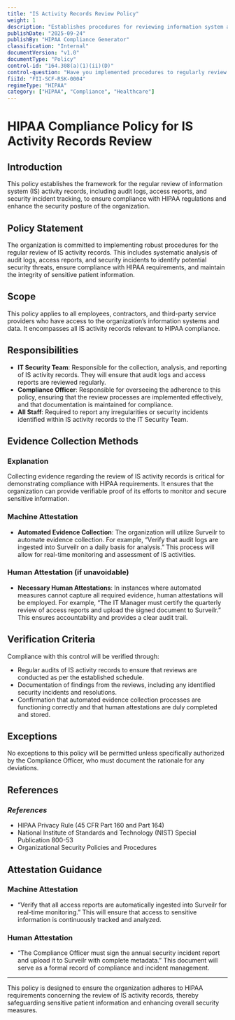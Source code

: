 ```yaml
---
title: "IS Activity Records Review Policy"
weight: 1
description: "Establishes procedures for reviewing information system activity records to ensure HIPAA compliance and enhance security."
publishDate: "2025-09-24"
publishBy: "HIPAA Compliance Generator"
classification: "Internal"
documentVersion: "v1.0"
documentType: "Policy"
control-id: "164.308(a)(1)(ii)(D)"
control-question: "Have you implemented procedures to regularly review records of IS activity such as audit logs, access reports, and security incident tracking? (R)"
fiiId: "FII-SCF-RSK-0004"
regimeType: "HIPAA"
category: ["HIPAA", "Compliance", "Healthcare"]
---
```


# HIPAA Compliance Policy for IS Activity Records Review

## Introduction
This policy establishes the framework for the regular review of information system (IS) activity records, including audit logs, access reports, and security incident tracking, to ensure compliance with HIPAA regulations and enhance the security posture of the organization.

## Policy Statement
The organization is committed to implementing robust procedures for the regular review of IS activity records. This includes systematic analysis of audit logs, access reports, and security incidents to identify potential security threats, ensure compliance with HIPAA requirements, and maintain the integrity of sensitive patient information.

## Scope
This policy applies to all employees, contractors, and third-party service providers who have access to the organization’s information systems and data. It encompasses all IS activity records relevant to HIPAA compliance.

## Responsibilities
- **IT Security Team**: Responsible for the collection, analysis, and reporting of IS activity records. They will ensure that audit logs and access reports are reviewed regularly.
- **Compliance Officer**: Responsible for overseeing the adherence to this policy, ensuring that the review processes are implemented effectively, and that documentation is maintained for compliance.
- **All Staff**: Required to report any irregularities or security incidents identified within IS activity records to the IT Security Team.

## Evidence Collection Methods

### Explanation
Collecting evidence regarding the review of IS activity records is critical for demonstrating compliance with HIPAA requirements. It ensures that the organization can provide verifiable proof of its efforts to monitor and secure sensitive information.

### Machine Attestation
- **Automated Evidence Collection**: The organization will utilize Surveilr to automate evidence collection. For example, “Verify that audit logs are ingested into Surveilr on a daily basis for analysis.” This process will allow for real-time monitoring and assessment of IS activities.

### Human Attestation (if unavoidable)
- **Necessary Human Attestations**: In instances where automated measures cannot capture all required evidence, human attestations will be employed. For example, “The IT Manager must certify the quarterly review of access reports and upload the signed document to Surveilr.” This ensures accountability and provides a clear audit trail.

## Verification Criteria
Compliance with this control will be verified through:
- Regular audits of IS activity records to ensure that reviews are conducted as per the established schedule.
- Documentation of findings from the reviews, including any identified security incidents and resolutions.
- Confirmation that automated evidence collection processes are functioning correctly and that human attestations are duly completed and stored.

## Exceptions
No exceptions to this policy will be permitted unless specifically authorized by the Compliance Officer, who must document the rationale for any deviations.

## References
### _References_
- HIPAA Privacy Rule (45 CFR Part 160 and Part 164)
- National Institute of Standards and Technology (NIST) Special Publication 800-53
- Organizational Security Policies and Procedures

## Attestation Guidance

### Machine Attestation
- “Verify that all access reports are automatically ingested into Surveilr for real-time monitoring.” This will ensure that access to sensitive information is continuously tracked and analyzed.

### Human Attestation
- “The Compliance Officer must sign the annual security incident report and upload it to Surveilr with complete metadata.” This document will serve as a formal record of compliance and incident management.

---

This policy is designed to ensure the organization adheres to HIPAA requirements concerning the review of IS activity records, thereby safeguarding sensitive patient information and enhancing overall security measures.